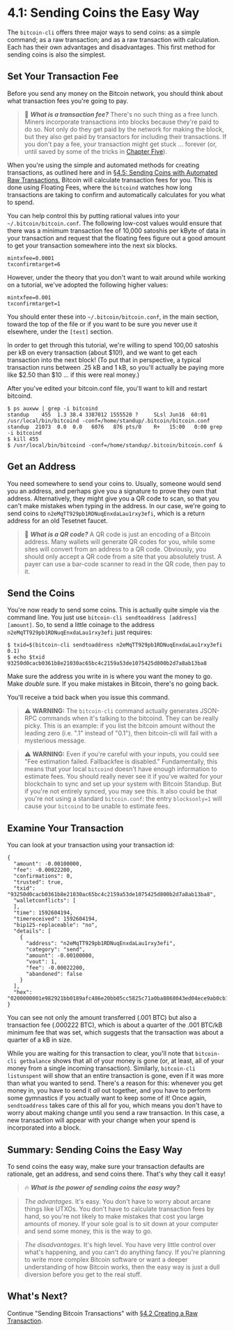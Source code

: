 # 4.1: Sending Coins the Easy Way

The `bitcoin-cli` offers three major ways to send coins: as a simple command; as a raw transaction; and as a raw transaction with calculation. Each has their own advantages and disadvantages. This first method for sending coins is also the simplest.

## Set Your Transaction Fee

Before you send any money on the Bitcoin network, you should think about what transaction fees you're going to pay.

> :book: ***What is a transaction fee?*** There's no such thing as a free lunch. Miners incorporate transactions into blocks because they're paid to do so. Not only do they get paid by the network for making the block, but they also get paid by transactors for including their transactions. If you don't pay a fee, your transaction might get stuck ... forever (or, until saved by some of the tricks in [Chapter Five](05_0_Controlling_Bitcoin_Transactions.md)).

When you're using the simple and automated methods for creating transactions, as outlined here and in [§4.5: Sending Coins with Automated Raw Transactions](04_5_Sending_Coins_with_Automated_Raw_Transactions.md), Bitcoin will calculate transaction fees for you. This is done using Floating Fees, where the `bitcoind` watches how long transactions are taking to confirm and automatically calculates for you what to spend.

You can help control this by putting rational values into your `~/.bitcoin/bitcoin.conf`. The following low-cost values would ensure that there was a minimum transaction fee of 10,000 satoshis per kByte of data in your transaction and request that the floating fees figure out a good amount to get your transaction somewhere into the next six blocks.
```
mintxfee=0.0001
txconfirmtarget=6
```
However, under the theory that you don't want to wait around while working on a tutorial, we've adopted the following higher values:
```
mintxfee=0.001
txconfirmtarget=1
```
You should enter these into `~/.bitcoin/bitcoin.conf`, in the main section, toward the top of the file or if you want to be sure you never use it elsewhere, under the `[test]` section.

In order to get through this tutorial, we're willing to spend 100,00 satoshis per kB on every transaction (about $10!), and we want to get each transaction into the next block! (To put that in perspective, a typical transaction runs between .25 kB and 1 kB, so you'll actually be paying more like $2.50 than $10 ... if this were real money.)

After you've edited your bitcoin.conf file, you'll want to kill and restart bitcoind.
```
$ ps auxww | grep -i bitcoind
standup    455  1.3 38.4 3387012 1555520 ?     SLsl Jun16  60:01 /usr/local/bin/bitcoind -conf=/home/standup/.bitcoin/bitcoin.conf
standup  21073  0.0  0.0   6076   876 pts/0    R+   15:00   0:00 grep -i bitcoind
$ kill 455
$ /usr/local/bin/bitcoind -conf=/home/standup/.bitcoin/bitcoin.conf &
```

## Get an Address

You need somewhere to send your coins to. Usually, someone would send you an address, and perhaps give you a signature to prove they own that address. Alternatively, they might give you a QR code to scan, so that you can't make mistakes when typing in the address. In our case, we're going to send coins to `n2eMqTT929pb1RDNuqEnxdaLau1rxy3efi`, which is a return address for an old Tesetnet faucet.

> :book: ***What is a QR code?*** A QR code is just an encoding of a Bitcoin address. Many wallets will generate QR codes for you, while some sites will convert from an address to a QR code. Obviously, you should only accept a QR code from a site that you absolutely trust. A payer can use a bar-code scanner to read in the QR code, then pay to it.

## Send the Coins

You're now ready to send some coins. This is actually quite simple via the command line. You just use `bitcoin-cli sendtoaddress [address] [amount]`. So, to send a little coinage to the address `n2eMqTT929pb1RDNuqEnxdaLau1rxy3efi` just requires:
```
$ txid=$(bitcoin-cli sendtoaddress n2eMqTT929pb1RDNuqEnxdaLau1rxy3efi 0.1)
$ echo $txid
93250d0cacb0361b8e21030ac65bc4c2159a53de1075425d800b2d7a8ab13ba8
```
Make sure the address you write in is where you want the money to go. Make _double_ sure. If you make mistakes in Bitcoin, there's no going back.

You'll receive a txid back when you issue this command.

> :warning: **WARNING:** The `bitcoin-cli` command actually generates JSON-RPC commands when it's talking to the bitcoind. They can be really picky. This is an example: if you list the bitcoin amount without the leading zero (i.e. ".1" instead of "0.1"), then bitcoin-cli will fail with a mysterious message.

> :warning: **WARNING:** Even if you're careful with your inputs, you could see "Fee estimation failed. Fallbackfee is disabled." Fundamentally, this means that your local `bitcoind` doesn't have enough information to estimate fees. You should really never see it if you've waited for your blockchain to sync and set up your system with Bitcoin Standup. But if you're not entirely synced, you may see this. It also could be that you're not using a standard `bitcoin.conf`: the entry `blocksonly=1` will cause your `bitcoind` to be unable to estimate fees.

## Examine Your Transaction

You can look at your transaction using your transaction id:
```
{
  "amount": -0.00100000,
  "fee": -0.00022200,
  "confirmations": 0,
  "trusted": true,
  "txid": "93250d0cacb0361b8e21030ac65bc4c2159a53de1075425d800b2d7a8ab13ba8",
  "walletconflicts": [
  ],
  "time": 1592604194,
  "timereceived": 1592604194,
  "bip125-replaceable": "no",
  "details": [
    {
      "address": "n2eMqTT929pb1RDNuqEnxdaLau1rxy3efi",
      "category": "send",
      "amount": -0.00100000,
      "vout": 1,
      "fee": -0.00022200,
      "abandoned": false
    }
  ],
  "hex": "0200000001e982921bb0189afc486e20bb05cc5825c71a0ba8868043ed04ece9ab0cb12a8e010000006a47304402200fc493a01c5c9d9574f7c321cee6880f7f1df847be71039e2d996f7f75c17b3d02203057f5baa48745ba7ab5f1d4eed11585bd8beab838b1ca03a4138516fe52b3b8012102fd5740996d853ea51a6904cf03257fc11204b0179f344c49739ec5b20b39c9bafeffffff02e8640d0000000000160014d37b6ae4a917bcc873f6395741155f565e2dc7c4a0860100000000001976a914e7c1345fc8f87c68170b3aa798a956c2fe6a9eff88ac780b1b00"
}
```
You can see not only the amount transferred (.001 BTC) but also a transaction fee (.000222 BTC), which is about a quarter of the .001 BTC/kB minimum fee that was set, which suggests that the transaction was about a quarter of a kB in size.

While you are waiting for this transaction to clear, you'll note that `bitcoin-cli getbalance` shows that all of your money is gone (or, at least, all of your money from a single incoming transaction). Similarly, `bitcoin-cli listunspent` will show that an entire transaction is gone, even if it was more than what you wanted to send. There's a reason for this: whenever you get money in, you have to send it _all_ out together, and you have to perform some gymnastics if you actually want to keep some of it! Once again, `sendtoaddress` takes care of this all for you, which means you don't have to worry about making change until you send a raw transaction. In this case, a new transaction will appear with your change when your spend is incorporated into a block.

## Summary: Sending Coins the Easy Way

To send coins the easy way, make sure your transaction defaults are rationale, get an address, and send coins there. That's why they call it easy!

> :fire: ***What is the power of sending coins the easy way?***

> _The advantages._ It's easy. You don't have to worry about arcane things like UTXOs. You don't have to calculate transaction fees by hand, so you're not likely to make mistakes that cost you large amounts of money. If your sole goal is to sit down at your computer and send some money, this is the way to go.

> _The disadvantages._ It's high level. You have very little control over what's happening, and you can't do anything fancy. If you're planning to write more complex Bitcoin software or want a deeper understanding of how Bitcoin works, then the easy way is just a dull diversion before you get to the real stuff.

## What's Next?

Continue "Sending Bitcoin Transactions" with [§4.2 Creating a Raw Transaction](04_2_Creating_a_Raw_Transaction.md).
